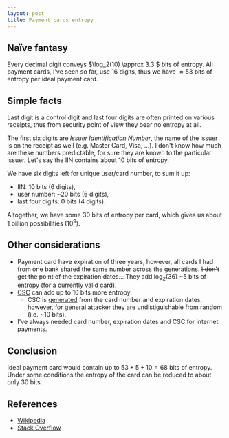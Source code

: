 ```yaml
---
layout: post
title: Payment cards entropy
---
```


## Naïve fantasy

Every decimal digit conveys $\log_2(10) \approx 3.3 $ bits of entropy.
All payment cards, I've seen so far, use 16 digits,
thus we have $\approx 53$ bits of entropy per ideal payment card.

## Simple facts

Last digit is a control digit and last four digits are often printed on
various receipts,
thus from security point of view they bear no entropy at all.

The first six digits are *Issuer Identification Number*, the name of the issuer
is on the receipt as well (e.g. Master Card, Visa, ...).
I don't know how much are these numbers predictable, for sure they are known to
the particular issuer. Let's say the IIN contains about 10 bits of entropy.

We have six digits left for unique user/card number, to sum it up:

  * IIN: 10 bits (6 digits),
  * user number: ~20 bits (6 digits),
  * last four digits: 0 bits (4 digits).

Altogether, we have some 30 bits of entropy per card, which gives us about
1 billion possibilities ($10^9$).

## Other considerations

  * Payment card have expiration of three years, however, all cards I had from
    one bank shared the same number across the generations.
    <del>I don't get the point of the expiration dates...</del>
    They add $\log_2(36)$ ~5 bits of entropy (for a currently valid card).
  * [CSC][1] can add up to 10 bits more entropy.
    * CSC is [generated][2] from the card number and expiration dates, however,
      for general attacker they are undistiguishable from random (i.e. ~10 bits).
  * I've always needed card number, expiration dates and CSC for internet payments.

## Conclusion

Ideal payment card would contain up to $53+5+10 = 68$ bits of entropy.
Under some conditions the entropy of the card can be reduced to about only 30 bits.

## References

  * [Wikipedia][1]
  * [Stack Overflow][3]

[1]: https://en.wikipedia.org/wiki/Card_security_code
[2]: https://en.wikipedia.org/wiki/Card_security_code#Generation_of_CSC
[3]: http://stackoverflow.com/a/72801/1351874

